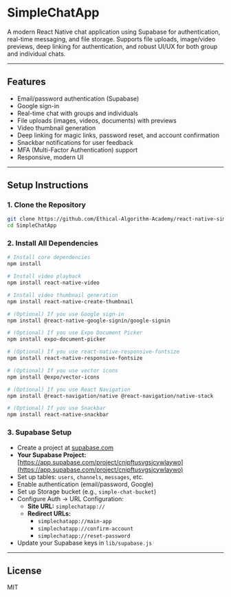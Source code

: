 # SimpleChatApp

A modern React Native chat application using Supabase for authentication, real-time messaging, and file storage. Supports file uploads, image/video previews, deep linking for authentication, and robust UI/UX for both group and individual chats.

---

## Features
- Email/password authentication (Supabase)
- Google sign-in
- Real-time chat with groups and individuals
- File uploads (images, videos, documents) with previews
- Video thumbnail generation
- Deep linking for magic links, password reset, and account confirmation
- Snackbar notifications for user feedback
- MFA (Multi-Factor Authentication) support
- Responsive, modern UI

---

## Setup Instructions

### 1. **Clone the Repository**
```sh
git clone https://github.com/Ethical-Algorithm-Academy/react-native-simple-chat-message.git
cd SimpleChatApp
```

### 2. **Install All Dependencies**
```sh
# Install core dependencies
npm install

# Install video playback
npm install react-native-video

# Install video thumbnail generation
npm install react-native-create-thumbnail

# (Optional) If you use Google sign-in
npm install @react-native-google-signin/google-signin

# (Optional) If you use Expo Document Picker
npm install expo-document-picker

# (Optional) If you use react-native-responsive-fontsize
npm install react-native-responsive-fontsize

# (Optional) If you use vector icons
npm install @expo/vector-icons

# (Optional) If you use React Navigation
npm install @react-navigation/native @react-navigation/native-stack

# (Optional) If you use Snackbar
npm install react-native-snackbar
```

### 3. **Supabase Setup**
- Create a project at [supabase.com](https://supabase.com/)
- **Your Supabase Project:** [https://app.supabase.com/project/cnipftusvgsjcywlaywo](https://app.supabase.com/project/cnipftusvgsjcywlaywo)
- Set up tables: `users`, `channels`, `messages`, etc.
- Enable authentication (email/password, Google)
- Set up Storage bucket (e.g., `simple-chat-bucket`)
- Configure Auth → URL Configuration:
  - **Site URL:** `simplechatapp://`
  - **Redirect URLs:**
    - `simplechatapp://main-app`
    - `simplechatapp://confirm-account`
    - `simplechatapp://reset-password`
- Update your Supabase keys in `lib/supabase.js`

---

## License
MIT


